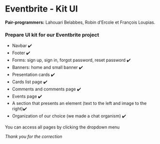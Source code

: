 # Eventbrite - Kit UI

**Pair-programmers:** Lahouari Belabbes, Robin d'Ercole et François Loupias.  

### Prepare UI kit for our Eventbrite project

* Navbar ✔️
* Footer ✔️
* Forms: sign up, sign in, forgot password, reset password ✔️
* Banners: home and small banner ✔️
* Presentation cards ✔️
* Cards list page ✔️
* Comments and comments page ✔️
* Events page ✔️
* A section that presents an element (text to the left and image to the right)✔️
* Organization of our choice (we made a chat organism) ✔️  

You can access all pages by clicking the dropdown menu  

*Thank you for the correction*
